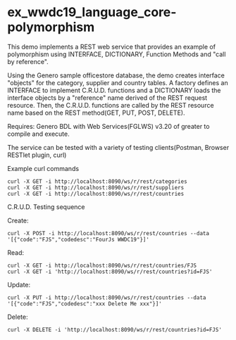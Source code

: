 # ex_wwdc19_language_core-polymorphism
This demo implements a REST web service that provides an example of polymorphism using INTERFACE, DICTIONARY, Function Methods and "call by reference".

Using the Genero sample officestore database, the demo creates interface "objects" for the category, supplier and country tables.  A factory defines an INTERFACE to implement C.R.U.D. functions and a DICTIONARY loads the interface objects by a "reference" name derived of the REST request resource.  Then, the C.R.U.D. functions are called by the REST resource name based on the REST method(GET, PUT, POST, DELETE). 

Requires: Genero BDL with Web Services(FGLWS) v3.20 of greater to compile and execute.

The service can be tested with a variety of testing clients(Postman, Browser RESTlet plugin, curl)

Example curl commands

    curl -X GET -i http://localhost:8090/ws/r/rest/categories
    curl -X GET -i http://localhost:8090/ws/r/rest/suppliers
    curl -X GET -i http://localhost:8090/ws/r/rest/countries


C.R.U.D. Testing sequence

  Create:
    
    curl -X POST -i http://localhost:8090/ws/r/rest/countries --data '[{"code":"FJS","codedesc":"FourJs WWDC19"}]'
    
  Read:
    
    curl -X GET -i http://localhost:8090/ws/r/rest/countries/FJS
    curl -X GET -i 'http://localhost:8090/ws/r/rest/countries?id=FJS'
    
  Update:
    
    curl -X PUT -i http://localhost:8090/ws/r/rest/countries --data '[{"code":"FJS","codedesc":"xxx Delete Me xxx"}]'
    
  Delete:
    
    curl -X DELETE -i 'http://localhost:8090/ws/r/rest/countries?id=FJS'
